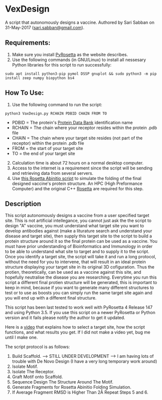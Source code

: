 # VexDesign
A script that autonomously designs a vaccine. Authored by Sari Sabban on 31-May-2017 (sari.sabban@gmail.com).

## Requirements:
1. Make sure you install [PyRosetta](http://www.pyrosetta.org) as the website describes.
2. Use the following commands (in GNU/Linux) to install all nessesary Python libraries for this script to run successfully:

`sudo apt install python3-pip pymol DSSP gnuplot && sudo python3 -m pip install zeep numpy biopython bs4`

## How To Use:
1. Use the following command to run the script:

`python3 VaxDesign.py RCHAIN PDBID CHAIN FROM TO`

* PDBID = The protein's [Protein Data Bank](https://www.rcsb.org) identification name
* RCHAIN = The chain where your receptor resides within the protein .pdb file
* CHAIN = The chain where your target site resides (not part of the receptor) within the protein .pdb file
* FROM = the start of your target site
* TO = the end of your target site

2. Calculation time is about 72 hours on a normal desktop computer.
3. Access to the internet is a requirement since the script will be sending and retrieving data from several servers.
4. Use [this Rosetta Abinitio script](https://github.com/sarisabban/RosettaAbinitio) to simulate the folding of the final designed vaccine's protein structure. An HPC (High Preformance Computer) and the original C++ [Rosetta](https://www.rosettacommons.org/) are required for this step.

## Description
This script autonomously designs a vaccine from a user specified target site. This is not artificial intellegance, you cannot just ask the the script to design "A" vaccine, you must understand what target site you want to develop antibodies against (make a liturature search and understand your disease and target site), then supply this target site to the script to build a protein structure around it so the final protein can be used as a vaccine. You must have prior understanding of Bioinformatics and Immunology in order to be able to understand what site to target and to supply it to the script. Once you identify a target site, the script will take it and run a long protocol, without the need for you to intervene, that will result in an ideal protein structure displaying your target site in its original 3D cofiguration. Thus the protien, theoretically, can be used as a vaccine against this site, and hopefully neutralise the disease you are researching. Everytime you run this script a different final protien structure will be generated, this is important to keep in mind, because if you want to generate many different structures to test or to use as boosts you can simply run the same target site again and you will end up with a different final structure.

This script has been last tested to work well with PyRosetta 4 Release 147 and using Python 3.5. If you use this script on a newer PyRosetta or Python version and it fails please notify the author to get it updated.

Here is a [video](youtube.com/) that explains how to select a target site, how the script functions, and what results you get. If I did not make a video yet, bug me until I make one.

The script protocol is as follows:
1. Build Scaffold. --> STILL UNDER DEVELOPMENT --> I am having lots of trouble with De Novo Design (I have a very long temporary work around)
2. Isolate Motif.
3. Isolate The Receptor.
4. Graft Motif onto Scaffold.
5. Sequence Design The Structure Around The Motif.
6. Generate Fragments for Rosetta Abinitio Folding Simulation.
7. If Average Fragment RMSD is Higher Than 2Å Repeat Steps 5 and 6.
